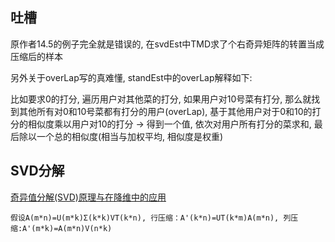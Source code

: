 ## 吐槽

原作者14.5的例子完全就是错误的, 在svdEst中TMD求了个右奇异矩阵的转置当成压缩后的样本

另外关于overLap写的真难懂, standEst中的overLap解释如下:

比如要求0的打分, 遍历用户对其他菜的打分, 如果用户对10号菜有打分, 那么就找到其他所有对0和10号菜都有打分的用户(overLap), 基于其他用户对于0和10的打分的相似度乘以用户对10的打分 -> 得到一个值, 依次对用户所有打分的菜求和, 最后除以一个总的相似度(相当与加权平均, 相似度是权重)

## SVD分解

[奇异值分解(SVD)原理与在降维中的应用](https://www.cnblogs.com/pinard/p/6251584.html)

`假设A(m*n)=U(m*k)Σ(k*k)VT(k*n), 行压缩：A'(k*n)=UT(k*m)A(m*n), 列压缩:A'(m*k)=A(m*n)V(n*k)`
